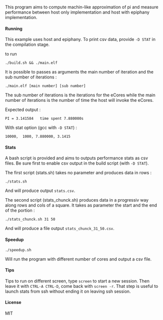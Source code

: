 This program aims to compute machin-like approximation of pi and measure
performance between host only implementation and host with epiphany implementation.

#### Running

This example uses host and epiphany. To print csv data, provide `-D STAT` in the
compilation stage.

to run

```
./build.sh && ./main.elf
```

It is possible to passes as arguments the main number of iteration and the sub
number of iterations :

```
./main.elf [main number] [sub number]
```

The sub number of iterations is the iterations for the eCores while the main number
of iterations is the number of time the host will invoke the eCores.

Expected output :

```
PI = 3.141584	time spent 7.880000s
```

With stat option (gcc with `-D STAT`) :

```
10000,  1000, 7.880000, 3.1415
```

#### Stats

A bash script is provided and aims to outputs performance stats as csv files. Be sure first to enable csv output in the build script (with `-D STAT`).

The first script (stats.sh) takes no parameter and produces data in rows :

`./stats.sh`

And will produce output `stats.csv`.

The second script (stats_chunck.sh) produces data in a progressiv way along rows and cols of a square. It takes as parameter the start and the end of the portion :

`./stats_chunck.sh 31 50`

And will produce a file output `stats_chunck_31_50.csv`.

#### Speedup

```
./speedup.sh
```

Will run the program with different number of cores and output a csv file.

#### Tips

Tips to run on different screen, type `screen` to start a new session. Then
leave it with `CTRL-A CTRL-D`, come back with `screen -r`.
That step is useful to launch stats from ssh without ending it on leaving ssh
session.

#### License

MIT
